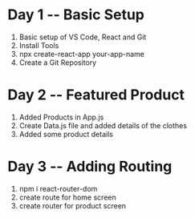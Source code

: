 # Day 1 -- Basic Setup

1. Basic setup of VS Code, React and Git
2. Install Tools
3. npx create-react-app your-app-name
4. Create a Git Repository

# Day 2 -- Featured Product

1. Added Products in App.js
2. Create Data.js file and added details of the clothes
3. Added some product details

# Day 3 -- Adding Routing

1. npm i react-router-dom
2. create route for home screen
3. create router for product screen
